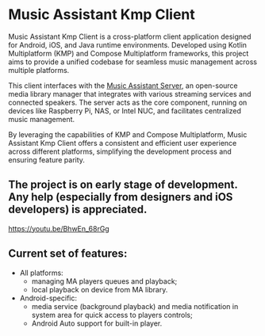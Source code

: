 # Music Assistant Kmp Client

Music Assistant Kmp Client is a cross-platform client application designed for Android, iOS, and Java runtime environments. Developed using Kotlin Multiplatform (KMP) and Compose Multiplatform frameworks, this project aims to provide a unified codebase for seamless music management across multiple platforms.

This client interfaces with the [Music Assistant Server](https://github.com/music-assistant/server), an open-source media library manager that integrates with various streaming services and connected speakers. The server acts as the core component, running on devices like Raspberry Pi, NAS, or Intel NUC, and facilitates centralized music management.

By leveraging the capabilities of KMP and Compose Multiplatform, Music Assistant Kmp Client offers a consistent and efficient user experience across different platforms, simplifying the development process and ensuring feature parity.

## The project is on early stage of development. Any help (especially from designers and iOS developers) is appreciated.

https://youtu.be/BhwEn_68rGg

## Current set of features:

- All platforms:
  - managing MA players queues and playback;
  - local playback on device from MA library.
- Android-specific:
  - media service (background playback) and media notification in system area for quick access to players controls;
  - Android Auto support for built-in player.
